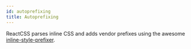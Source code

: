 ```yaml
---
id: autoprefixing
title: Autoprefixing
---
```


ReactCSS parses inline CSS and adds vendor prefixes using the awesome [inline-style-prefixer](https://www.npmjs.com/package/inline-style-prefixer).
